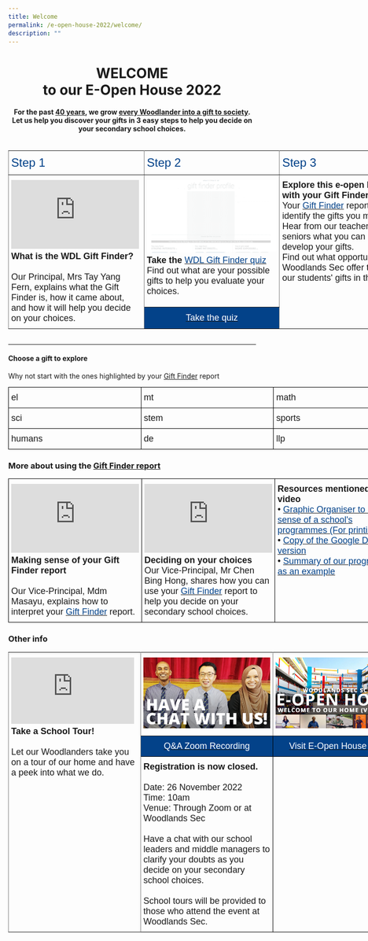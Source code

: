 ```yaml
---
title: Welcome
permalink: /e-open-house-2022/welcome/
description: ""
---
```

<center><h1>WELCOME<br>to our E-Open House 2022</h1></center>

<center><h4>For the past <a href="/about-us/our-40th-anniversary/">40 years</a>, we grow <a href="/about-us/school-identity/">every Woodlander into a gift to society</a>.<br>Let us help you discover your gifts in 3 easy steps to help you decide on your secondary school choices.</h4></center>

<br>

<style type="text/css">
.tg  {border-collapse:collapse;border-spacing:0;margin:0px auto;}
.tg td{border-color:black;border-style:solid;border-width:1px;font-family:Arial, sans-serif;font-size:14px;
  overflow:hidden;padding:10px 5px;word-break:normal;}
.tg th{border-color:black;border-style:solid;border-width:1px;font-family:Arial, sans-serif;font-size:14px;
  font-weight:normal;overflow:hidden;padding:10px 5px;word-break:normal;}
.tg .tg-5u3w{background-color:#034289;font-size:18px;text-align:center;vertical-align:middle}
.tg .tg-3y27{border-color:inherit;color:#034289;font-size:24px;text-align:left;vertical-align:top}
.tg .tg-fuxe{border-color:inherit;font-size:18px;text-align:left;vertical-align:top}
</style>
<table class="tg" style="undefined;table-layout: fixed; width: 828px">
<colgroup>
<col style="width: 276px">
<col style="width: 276px">
<col style="width: 276px">
</colgroup>
<tbody>
  <tr>
    <td class="tg-3y27">Step 1</td>
    <td class="tg-3y27"><span style="font-weight:400;font-style:normal">Step 2</span></td>
    <td class="tg-3y27"><span style="font-weight:400;font-style:normal">Step 3</span></td>
  </tr>
  <tr>
    <td class="tg-fuxe" rowspan="2"><iframe width="260" height="140" src="https://www.youtube.com/embed/8MYfD80L0bA" title="Welcome to WDL E-Open House!" frameborder="0" allow="accelerometer; autoplay; clipboard-write; encrypted-media; gyroscope; picture-in-picture" allowfullscreen></iframe><span style="font-weight:bold;font-style:normal">What is the WDL Gift Finder?</span><br><br><span style="font-weight:400;font-style:normal">Our Principal, Mrs Tay Yang Fern, explains what the Gift Finder is, how it came about, and how it will help you decide on your choices.</span></td>
    <td class="tg-fuxe"><img src="/images/gift-finder.gif" 
     style="width:100%"><span style="font-weight:bold;font-style:inherit">Take the </span><a href="https://for.edu.sg/wdlgiftfinder" target="_blank" rel="noopener noreferrer"><span style="font-weight:inherit;font-style:inherit;color:#034289">WDL Gift Finder quiz</span></a><br><span style="font-weight:400;font-style:normal">Find out what are your possible gifts to help you evaluate your choices.</span></td>
    <td class="tg-fuxe" rowspan="2"><span style="font-weight:bold;font-style:inherit">Explore this e-open house with your Gift Finder report</span><br><span style="font-weight:inherit;font-style:inherit">Your </span><a href="https://for.edu.sg/wdlgiftfinder" target="_blank" rel="noopener noreferrer"><span style="font-weight:inherit;font-style:inherit;color:#034289">Gift Finder</span></a> <span style="font-weight:inherit;font-style:inherit">report would identify the gifts you may have.</span><br><span style="font-weight:inherit;font-style:inherit">Hear from our teachers and your seniors what you can do to develop your gifts. </span><br><span style="font-weight:inherit;font-style:inherit">Find out what opportunities Woodlands Sec offer to develop our students' gifts in these areas.</span></td>
  </tr>
  <tr>
    <td class="tg-5u3w"><a href="https://wdlgiftfinder.herokuapp.com/"><span style="font-weight:400;font-style:normal;color:#FFF">Take the quiz</span></a></td>
  </tr>
</tbody>
</table>

<br>


------

#### Choose a gift to explore

Why not start with the ones highlighted by your [Gift Finder](https://for.edu.sg/wdlgiftfinder) report

<style type="text/css">
.tg  {border-collapse:collapse;border-spacing:0;margin:0px auto;}
.tg td{border-color:black;border-style:solid;border-width:1px;font-family:Arial, sans-serif;font-size:14px;
  overflow:hidden;padding:10px 5px;word-break:normal;}
.tg th{border-color:black;border-style:solid;border-width:1px;font-family:Arial, sans-serif;font-size:14px;
  font-weight:normal;overflow:hidden;padding:10px 5px;word-break:normal;}
.tg .tg-nx8p{font-size:18px;text-align:left;vertical-align:top}
</style>
<table class="tg" style="undefined;table-layout: fixed; width: 810px">
<colgroup>
<col style="width: 270px">
<col style="width: 270px">
<col style="width: 270px">
</colgroup>
<tbody>
  <tr>
    <td class="tg-nx8p">el</td>
    <td class="tg-nx8p">mt</td>
    <td class="tg-nx8p">math</td>
  </tr>
  <tr>
    <td class="tg-nx8p">sci</td>
    <td class="tg-nx8p">stem</td>
    <td class="tg-nx8p">sports</td>
  </tr>
  <tr>
    <td class="tg-nx8p">humans</td>
    <td class="tg-nx8p">de</td>
    <td class="tg-nx8p">llp</td>
  </tr>
</tbody>
</table>


### More about using the [Gift Finder report](https://for.edu.sg/wdlgiftfinder)


<style type="text/css">
.tg  {border-collapse:collapse;border-spacing:0;margin:0px auto;}
.tg td{border-color:black;border-style:solid;border-width:1px;font-family:Arial, sans-serif;font-size:14px;
  overflow:hidden;padding:10px 5px;word-break:normal;}
.tg th{border-color:black;border-style:solid;border-width:1px;font-family:Arial, sans-serif;font-size:14px;
  font-weight:normal;overflow:hidden;padding:10px 5px;word-break:normal;}
.tg .tg-nx8p{font-size:18px;text-align:left;vertical-align:top}
</style>
<table class="tg" style="undefined;table-layout: fixed; width: 810px">
<colgroup>
<col style="width: 270px">
<col style="width: 270px">
<col style="width: 270px">
</colgroup>
<tbody>
  <tr>
    <td class="tg-nx8p"><span style="font-weight:bold;font-style:normal"><iframe width="260" height="140" src="https://www.youtube.com/embed/G_AMynplgIU" title="Making Sense of my WDL Gift Finder Report" frameborder="0" allow="accelerometer; autoplay; clipboard-write; encrypted-media; gyroscope; picture-in-picture" allowfullscreen></iframe>Making sense of your Gift Finder report</span><br><br><span style="font-weight:400;font-style:normal">Our Vice-Principal, Mdm Masayu, explains how to interpret your </span><a href="https://for.edu.sg/wdlgiftfinder" target="_blank" rel="noopener noreferrer"><span style="font-weight:inherit;font-style:inherit;color:#034289">Gift Finder</span></a> report.</td>
    <td class="tg-nx8p"><iframe width="260" height="140" src="https://www.youtube.com/embed/Hrk2qjtHwQo" title="WDL Gift Finder Report - How do I decide on my secondary school choices?" frameborder="0" allow="accelerometer; autoplay; clipboard-write; encrypted-media; gyroscope; picture-in-picture" allowfullscreen></iframe><span style="font-weight:bold;font-style:inherit">Deciding on your choices</span><br><span style="font-weight:400;font-style:normal">Our Vice-Principal, Mr Chen Bing Hong, shares how you can use your </span><a href="https://for.edu.sg/wdlgiftfinder" target="_blank" rel="noopener noreferrer"><span style="font-weight:inherit;font-style:inherit;color:#034289">Gift Finder</span></a> report to help you decide on your secondary school choices.</td>
    <td class="tg-nx8p"><span style="font-weight:bold;font-style:inherit">Resources mentioned in the video</span><br><span style="font-weight:400;font-style:normal">• </span><a href="https://for.edu.sg/wdlblanktemplate" target="_blank" rel="noopener noreferrer"><span style="font-weight:inherit;font-style:inherit;color:#034289">Graphic Organiser to make sense of a school's programmes (For printing)</span></a><br><span style="font-weight:400;font-style:normal">•</span><span style="color:#034289"> </span><a href="https://for.edu.sg/wdlcreatecopyblanktemplate" target="_blank" rel="noopener noreferrer"><span style="font-weight:inherit;font-style:inherit;text-decoration:none;color:#034289">Copy of the Google Doc version</span></a><br><span style="font-weight:400;font-style:normal">•</span> <a href="https://for.edu.sg/wdlgraphicorganiser" target="_blank" rel="noopener noreferrer"><span style="font-weight:inherit;font-style:inherit;text-decoration:none;color:#034289">Summary of our programmes as an example</span></a></td>
  </tr>
</tbody>
</table>

### Other info

<style type="text/css">
.tg  {border-collapse:collapse;border-spacing:0;margin:0px auto;}
.tg td{border-color:black;border-style:solid;border-width:1px;font-family:Arial, sans-serif;font-size:14px;
  overflow:hidden;padding:10px 5px;word-break:normal;}
.tg th{border-color:black;border-style:solid;border-width:1px;font-family:Arial, sans-serif;font-size:14px;
  font-weight:normal;overflow:hidden;padding:10px 5px;word-break:normal;}
.tg .tg-fuxe{border-color:inherit;font-size:18px;text-align:left;vertical-align:top}
.tg .tg-slrk{background-color:#034289;color:#ffffff;font-size:18px;text-align:center;vertical-align:top}
.tg .tg-nx8p{font-size:18px;text-align:left;vertical-align:top}
</style>
<table class="tg" style="undefined;table-layout: fixed; width: 810px">
<colgroup>
<col style="width: 269px">
<col style="width: 269px">
<col style="width: 269px">
</colgroup>
<tbody>
  <tr>
    <td class="tg-fuxe" rowspan="3"><iframe width="250" height="135" src="https://www.youtube.com/embed/fU25f3_ZZsE" title="Woodlands Sec School Tour" frameborder="0" allow="accelerometer; autoplay; clipboard-write; encrypted-media; gyroscope; picture-in-picture" allowfullscreen></iframe><br><span style="font-weight:bold;font-style:normal">Take a School Tour!</span><br><br><span style="font-weight:400;font-style:normal">Let our Woodlanders take you on a tour of our home and have a peek into what we do.</span></td>
    <td class="tg-fuxe"><a href = "/eopenhouse-2020/" target = "_self"> 
          <img src="/images/chit-chat.jpeg" 
     style="width:100%"></a></td>
    <td class="tg-fuxe"><a href = "/eopenhouse-2020/" target = "_self"> 
          <img src="/images/2020eoh.jpeg" 
     style="width:100%"></a></td>
  </tr>
  <tr>
    <td class="tg-slrk"><a href="https://youtu.be/JDRd2GxDssc" target="_blank" rel="noopener noreferrer"><span style="font-weight:400;font-style:normal;text-decoration:none;color:#FFF;background-color:#034289">Q&amp;A Zoom Recording</span></a></td>
    <td class="tg-slrk"><a href="/eopenhouse-2020" target="_blank" rel="noopener noreferrer"><span style="font-weight:400;font-style:normal;text-decoration:none;color:#FFF;background-color:#034289">Visit E-Open House 2020</span></a></td>
  </tr>
  <tr>
    <td class="tg-nx8p"><span style="font-weight:bold;font-style:inherit">Registration is now closed.</span><br><br><span style="font-weight:400;font-style:normal">Date: 26 November 2022</span><br><span style="font-weight:400;font-style:normal">Time: 10am</span><br><span style="font-weight:400;font-style:normal">Venue: Through Zoom or at Woodlands Sec</span><br><br><span style="font-weight:400;font-style:normal">Have a chat with our school leaders and middle managers to clarify your doubts as you decide on your secondary school choices.</span><br><br><span style="font-weight:400;font-style:normal">School tours will be provided to those who attend the event at Woodlands Sec.</span></td>
    <td class="tg-nx8p"></td>
  </tr>
</tbody>
</table>